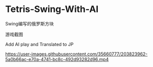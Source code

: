 # Tetris-Swing-With-AI
Swing编写的俄罗斯方块

游戏截图

Add AI play and Translated to JP

https://user-images.githubusercontent.com/35660777/203823962-5a0b66ac-e70a-4741-bc8c-492d93282d96.mp4

